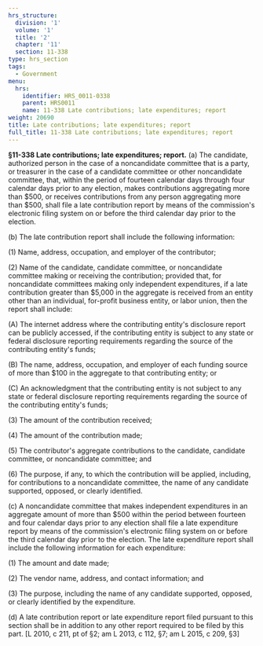 ```yaml
---
hrs_structure:
  division: '1'
  volume: '1'
  title: '2'
  chapter: '11'
  section: 11-338
type: hrs_section
tags:
  - Government
menu:
  hrs:
    identifier: HRS_0011-0338
    parent: HRS0011
    name: 11-338 Late contributions; late expenditures; report
weight: 20690
title: Late contributions; late expenditures; report
full_title: 11-338 Late contributions; late expenditures; report
---
```

**§11-338 Late contributions; late expenditures; report.** (a) The candidate, authorized person in the case of a noncandidate committee that is a party, or treasurer in the case of a candidate committee or other noncandidate committee, that, within the period of fourteen calendar days through four calendar days prior to any election, makes contributions aggregating more than $500, or receives contributions from any person aggregating more than $500, shall file a late contribution report by means of the commission's electronic filing system on or before the third calendar day prior to the election.

(b) The late contribution report shall include the following information:

(1) Name, address, occupation, and employer of the contributor;

(2) Name of the candidate, candidate committee, or noncandidate committee making or receiving the contribution; provided that, for noncandidate committees making only independent expenditures, if a late contribution greater than $5,000 in the aggregate is received from an entity other than an individual, for-profit business entity, or labor union, then the report shall include:

(A) The internet address where the contributing entity's disclosure report can be publicly accessed, if the contributing entity is subject to any state or federal disclosure reporting requirements regarding the source of the contributing entity's funds;

(B) The name, address, occupation, and employer of each funding source of more than $100 in the aggregate to that contributing entity; or

(C) An acknowledgment that the contributing entity is not subject to any state or federal disclosure reporting requirements regarding the source of the contributing entity's funds;

(3) The amount of the contribution received;

(4) The amount of the contribution made;

(5) The contributor's aggregate contributions to the candidate, candidate committee, or noncandidate committee; and

(6) The purpose, if any, to which the contribution will be applied, including, for contributions to a noncandidate committee, the name of any candidate supported, opposed, or clearly identified.

(c) A noncandidate committee that makes independent expenditures in an aggregate amount of more than $500 within the period between fourteen and four calendar days prior to any election shall file a late expenditure report by means of the commission's electronic filing system on or before the third calendar day prior to the election. The late expenditure report shall include the following information for each expenditure:

(1) The amount and date made;

(2) The vendor name, address, and contact information; and

(3) The purpose, including the name of any candidate supported, opposed, or clearly identified by the expenditure.

(d) A late contribution report or late expenditure report filed pursuant to this section shall be in addition to any other report required to be filed by this part. [L 2010, c 211, pt of §2; am L 2013, c 112, §7; am L 2015, c 209, §3]